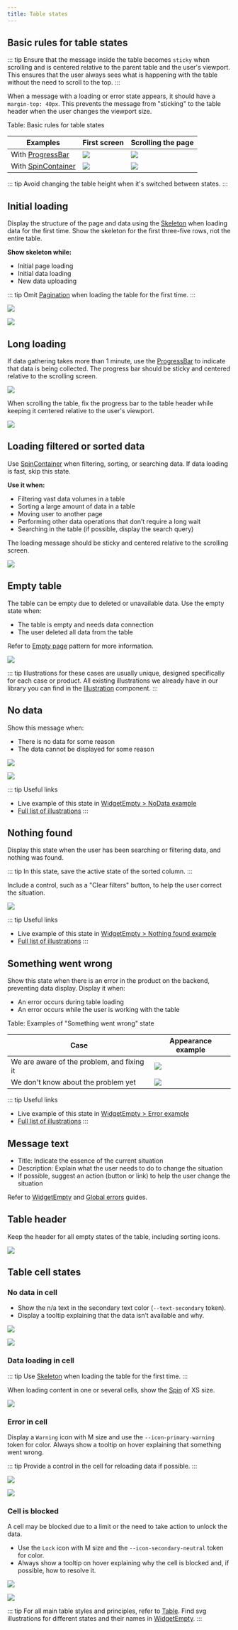 ```yaml
---
title: Table states
---
```


## Basic rules for table states

::: tip
Ensure that the message inside the table becomes `sticky` when scrolling and is centered relative to the parent table and the user's viewport. This ensures that the user always sees what is happening with the table without the need to scroll to the top.
:::

When a message with a loading or error state appears, it should have a `margin-top: 40px`. This prevents the message from "sticking" to the table header when the user changes the viewport size.

Table: Basic rules for table states

| Examples                                                        | First screen                     | Scrolling the page               |
| --------------------------------------------------------------- | -------------------------------- | -------------------------------- |
| With [ProgressBar](/components/progress-bar/progress-bar)       | ![](static/table-sticky-1.png)   | ![](static/table-sticky-2.png)   |
| With [SpinContainer](/components/spin-container/spin-container) | ![](static/sticky-loading-1.png) | ![](static/sticky-loading-2.png) |

::: tip
Avoid changing the table height when it's switched between states.
:::

## Initial loading

Display the structure of the page and data using the [Skeleton](/components/skeleton/skeleton) when loading data for the first time. Show the skeleton for the first three-five rows, not the entire table.

**Show skeleton while:**

- Initial page loading
- Initial data loading
- New data uploading

::: tip
Omit [Pagination](/components/pagination/pagination) when loading the table for the first time.
:::

![](static/table-skeleton.png)

![](static/skeleton-secondary.png)

## Long loading

If data gathering takes more than 1 minute, use the [ProgressBar](/components/progress-bar/progress-bar) to indicate that data is being collected. The progress bar should be sticky and centered relative to the scrolling screen.

![](static/table-sticky-1.png)

When scrolling the table, fix the progress bar to the table header while keeping it centered relative to the user's viewport.

![](static/table-sticky-2.png)

## Loading filtered or sorted data

Use [SpinContainer](/components/spin-container/spin-container) when filtering, sorting, or searching data. If data loading is fast, skip this state.

**Use it when:**

- Filtering vast data volumes in a table
- Sorting a large amount of data in a table
- Moving user to another page
- Performing other data operations that don’t require a long wait
- Searching in the table (if possible, display the search query)

The loading message should be sticky and centered relative to the scrolling screen.

![](static/sticky-loading-1.png)

## Empty table

The table can be empty due to deleted or unavailable data. Use the empty state when:

- The table is empty and needs data connection
- The user deleted all data from the table

Refer to [Empty page](/patterns/empty-page/empty-page) pattern for more information.

![](static/empty.png)

::: tip
Illustrations for these cases are usually unique, designed specifically for each case or product. All existing illustrations we already have in our library you can find in the [Illustration](/style/illustration/illustration) component.
:::

## No data

Show this message when:

- There is no data for some reason
- The data cannot be displayed for some reason

![](static/no-data.png)

![](static/no-data-button.png)

::: tip Useful links
- Live example of this state in [WidgetEmpty > NoData example](/components/widget-empty/widget-empty-code#nodata-state)
- [Full list of illustrations](/style/illustration/illustration)
:::

## Nothing found

Display this state when the user has been searching or filtering data, and nothing was found.

::: tip
In this state, save the active state of the sorted column.
:::

Include a control, such as a "Clear filters" button, to help the user correct the situation.

![](static/nothing-found-button.png)

::: tip Useful links
- Live example of this state in [WidgetEmpty > Nothing found example](/components/widget-empty/widget-empty-code#nodata-state)
- [Full list of illustrations](/style/illustration/illustration)
:::

## Something went wrong

Show this state when there is an error in the product on the backend, preventing data display. Display it when:

- An error occurs during table loading
- An error occurs while the user is working with the table

Table: Examples of "Something went wrong" state

| Case                                       | Appearance example              |
| ------------------------------------------ | ------------------------------- |
| We are aware of the problem, and fixing it | ![](static/error-known.png)     |
| We don't know about the problem yet        | ![](static/error-not-known.png) |

::: tip Useful links
- Live example of this state in [WidgetEmpty > Error example](/components/widget-empty/widget-empty-code#error-state)
- [Full list of illustrations](/style/illustration/illustration)
:::

## Message text

- Title: Indicate the essence of the current situation
- Description: Explain what the user needs to do to change the situation
- If possible, suggest an action (button or link) to help the user change the situation

Refer to [WidgetEmpty](/components/widget-empty/widget-empty) and [Global errors](/patterns/global-errors/global-errors) guides.

## Table header

Keep the header for all empty states of the table, including sorting icons.

![](static/empty-yes-no.png)

## Table cell states

### No data in cell

- Show the n/a text in the secondary text color (`--text-secondary` token).
- Display a tooltip explaining that the data isn’t available and why.

![](static/cell-na.png)

![](static/cell-na-tooltip.png)

### Data loading in cell

::: tip
Use [Skeleton](/components/skeleton/skeleton) when loading the table for the first time.
:::

When loading content in one or several cells, show the [Spin](/components/spin/spin) of XS size.

![](static/cell-loading.png)

### Error in cell

Display a `Warning` icon with M size and use the `--icon-primary-warning` token for color. Always show a tooltip on hover explaining that something went wrong.

::: tip
Provide a control in the cell for reloading data if possible.
:::

![](static/cell-danger.png)

![](static/cell-danger-tooltip.png)

### Cell is blocked

A cell may be blocked due to a limit or the need to take action to unlock the data.

- Use the `Lock` icon with M size and the `--icon-secondary-neutral` token for color.
- Always show a tooltip on hover explaining why the cell is blocked and, if possible, how to resolve it.

![](static/cell-locked.png)

![](static/cell-locked-tooltip.png)

::: tip
For all main table styles and principles, refer to [Table](/table-group/data-table/data-table). Find svg illustrations for different states and their names in [WidgetEmpty](/components/widget-empty/widget-empty-code).
:::
